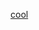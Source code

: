 [cool](https://london.frenchmorning.com/le-systeme-de-notation-scolaire-au-royaume-uni/#:~:text=Le%20syst%C3%A8me%20de%20notation%20britannique&text=Les%20examens%20et%20les%20devoirs,notre%20syst%C3%A8me%20de%20notation%20fran%C3%A7ais.)